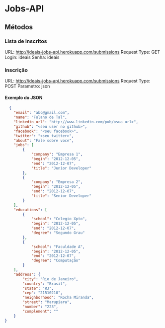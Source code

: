 Jobs-API
==========

## Métodos

### Lista de Inscritos

URL: http://ideais-jobs-api.herokuapp.com/submissions
Request Type: GET
Login: ideais
Senha: ideais

### Inscrição

URL: http://ideais-jobs-api.herokuapp.com/submissions
Request Type: POST
Parametro: json

#### Exemplo do JSON

``` json
  {
    "email": "abc@gmail.com",
    "name": "Fulano de Tal",
    "linkedin_url": "http://www.linkedin.com/pub/<sua url>",
    "github": "<seu user no github>",
    "facebook": "<seu facebook>",
    "twitter": "<seu twitter>",
    "about": "Fale sobre voce",
    "jobs": [
        {
            "company": "Empresa 1",
            "begin": "2012-12-05",
            "end": "2012-12-07",
            "title": "Junior Developer"
        },
        {
            "company": "Empresa 2",
            "begin": "2012-12-05",
            "end": "2012-12-07",
            "title": "Senior Developer"
        }
    ],
    "educations": [
        {
            "school": "Colegio Xpto",
            "begin": "2012-12-05",
            "end": "2012-12-07",
            "degree": "Segundo Grau"
        },
        {
            "school": "Faculdade A",
            "begin": "2012-12-05",
            "end": "2012-12-07",
            "degree": "Computação"
        }
    ],
    "address": {
        "city": "Rio de Janeiro",
        "country": "Brasil",
        "state": "RJ",
        "cep": "21510210",
        "neighborhood": "Rocha Miranda",
        "street": "Marupiara",
        "number": "223",
        "complement": ""
    }
}
```





